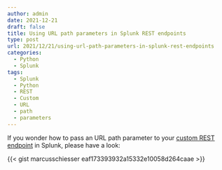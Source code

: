 ```yaml
---
author: admin
date: 2021-12-21
draft: false
title: Using URL path parameters in Splunk REST endpoints
type: post
url: 2021/12/21/using-url-path-parameters-in-splunk-rest-endpoints
categories:
  - Python
  - Splunk
tags:
  - Splunk
  - Python
  - REST
  - Custom
  - URL
  - path
  - parameters
---
```


If you wonder how to pass an URL path parameter to your [custom REST endpoint](https://dev.splunk.com/enterprise/docs/devtools/customrestendpoints/) in Splunk, please have a look:

{{< gist marcusschiesser eaf173393932a15332e10058d264caae >}}
